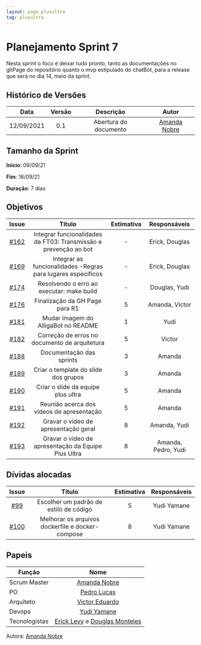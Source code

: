 ```yaml
---
layout: page_plusultra
tag: plusultra
---
```

# Planejamento Sprint 7

Nesta sprint o foco é deixar tudo pronto, tanto as documentações no ghPage do repositório quanto o mvp estipulado do chatBot, para a release que será no dia 14, meio da sprint.

## Histórico de Versões

| Data       | Versão | Descrição                      | Autor             |
| :--------: | :----: | :----------:                   | :---------------: |
| 12/09/2021 |  0.1   | Abertura do documento | [Amanda Nobre](https://github.com/AmandaNbr)|

## Tamanho da Sprint

**Início**: 09/09/21

**Fim**: 16/09/21

**Duração**: 7 dias

## Objetivos

| Issue |            Título            |      Estimativa     |        Responsáveis         | 
|:-----:|:----------------------------:|:-------------------:|:---------------------------:|
| [#162](https://github.com/fga-eps-mds/2021-1-Bot/issues/162) | Integrar funcionalidades da FT03: Transmissão e prevenção ao bot | - | Erick, Douglas |
| [#169](https://github.com/fga-eps-mds/2021-1-Bot/issues/169) | Integrar as funcionalidades -Regras para lugares específicos | - | Erick, Douglas |
| [#174](https://github.com/fga-eps-mds/2021-1-Bot/issues/174) | Resolvendo o erro ao executar: make build | - | Douglas, Yudi |
| [#176](https://github.com/fga-eps-mds/2021-1-Bot/issues/176) | Finalização da GH Page para R1 | 5 | Amanda, Victor |
| [#181](https://github.com/fga-eps-mds/2021-1-Bot/issues/181) | Mudar imagem do AlligaBot no README | 1 | Yudi |
| [#182](https://github.com/fga-eps-mds/2021-1-Bot/issues/182) | Correção de erros no documento de arquitetura | 5 | Victor |
| [#188](https://github.com/fga-eps-mds/2021-1-Bot/issues/188) | Documentação das sprints | 3 | Amanda |
| [#189](https://github.com/fga-eps-mds/2021-1-Bot/issues/189) | Criar o template do slide dos grupos | 3 | Amanda |
| [#190](https://github.com/fga-eps-mds/2021-1-Bot/issues/190) | Criar o slide da equipe plus ultra | 5 | Amanda |
| [#191](https://github.com/fga-eps-mds/2021-1-Bot/issues/191) | Reunião acerca dos vídeos de apresentação | 5 | Amanda |
| [#192](https://github.com/fga-eps-mds/2021-1-Bot/issues/192) | Gravar o vídeo de apresentação geral | 8 | Amanda, Yudi |
| [#193](https://github.com/fga-eps-mds/2021-1-Bot/issues/193) | Gravar o vídeo de apresentação da Equipe Plus Ultra | 8 | Amanda, Pedro, Yudi |


## Dívidas alocadas

| Issue |            Título            |      Estimativa     |        Responsáveis         | 
|:-----:|:----------------------------:|:-------------------:|:---------------------------:|
| [#99](https://github.com/fga-eps-mds/2021-1-Bot/issues/99) | Escolher um padrão de estilo de código | 5 | Yudi Yamane |
| [#100](https://github.com/fga-eps-mds/2021-1-Bot/issues/100) | Melhorar os arquivos dockerfile e docker-compose | 8 | Yudi Yamane |

## Papeis

|      Função      |            Nome            |
|------------------|:--------------------------:|
| Scrum Master | [Amanda Nobre](https://github.com/AmandaNbr) |
| PO | [Pedro Lucas](https://github.com/PedroLSF) |
| Arquiteto | [Victor Eduardo](https://github.com/victorear05) |
| Devops | [Yudi Yamane](https://github.com/yudi-azvd) |
| Tecnologistas | [Erick Levy](https://github.com/Ericklevy) e [Douglas Monteles](https://github.com/DouglasMonteles) |

Autora: [Amanda Nobre](https://github.com/AmandaNbr)
